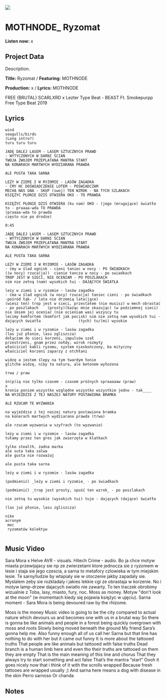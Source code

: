 ![](57175019_319474918741616_8502199518755923887_n.jpg)

# MOTHNODE_ Ryzomat

**Listen now:** x

## Project Data

Description.

**Title:** Ryzomat / **Featuring:** MOTHNODE

**Production:** x / **Lyrics:** MOTHNODE

FREE (BRUTAL) SCARLXRD x Lezter Type Beat - BEAST  Ft. Smokepurpp  Free Type Beat 2019

## Lyrics

```
wind
seagulls/birds
(Long intro?)
turu turu turu

JADĘ DALEJ LASEM - LASEM SZTUCZNYCH PRAWD
- WYTYCZONYCH W DARNI ŚCIAN
TWOJA ZWOJEM PRZEPLATANA MANTRA START 
NA KONARACH MARTWYCH WYDZIARANA PRAWDA

ALE PUSTA TAKA SARNA

LEŻY W ZIEMI I W RYZOMIE - LASÓW ZAGADKA
- ĆMY HC DOŚWIADCZENIE LOTEM - POŚWIADCZAM                             
MECHA NAS GNA - SKUP (swoj) TEN WZROK - NA TYCH SZLAKACH
KSIĘŻYC PŁONIE DZIŚ OTWIERA OKO - TO PRAWDA

KSIĘŻYC PŁONIE DZIŚ OTWIERA (ku nam) OKO - (jego (mrugające) światło to - praaaa-wda TO PRAWDA
(praaaa-wda to prawda
często nie po drodze)

0:45

JADĘ DALEJ LASEM - LASEM SZTUCZNYCH PRAWD
- WYTYCZONYCH W DARNI ŚCIAN
TWOJA ZWOJEM PRZEPLATANA MANTRA START 
NA KONARACH MARTWYCH WYDZIARANA PRAWDA

ALE PUSTA TAKA SARNA

LEŻY W ZIEMI I W RYZOMIE - LASÓW ZAGADKA
- ćmy w ślad ognisk - cieni taniec w nocy - PO ŚWIADKACH             ((w nocy) rzuca(ja))  cienie tancza w nocy - po swiadkach
TROP JEST W SIECI, NIE OCENIAM - PO POSZLAKACH
nim nie zetną (nam) wysokich tui - DAJĄCYCH ŚWIATŁA

leży w ziemi i w ryzomie - lasów zagadka
- ćma w ślad ognisk (w nocy) rzuca(ja) taniec cieni - po świadkach                      -pośród łąk- / lata nie drzemią lata(jące)
(wiesz ten) trop jest w sieci, przestałem (nie musisz) w mech obrastać - po poszlakach    (prosty)(każąc mnie skazując) (w podziemnej sieci) 
nie śmiem jej oceniać (nie ocieniam was) wszyscy tu
lecimy komfortem (komfort jak pocisk) nim nie zetną nam wysokich tui - dających światła                 (tych) tu/(mi) wysokie

leży w ziemi i w ryzomie - lasów zagadka
(las już płonie, lasu zgliszcza)
dołączam do sieci korzeni, impulsów szał
przestrzeni, gnam przez nołdy, wzrok rozmyty
właściciel kabli ryzomu, system nieskończony, ba mityczny
właściciel korzeni zaparzy z otchłani

widzę a jestem ślepy na tym twardym łonie
glitche widzę, niby ta natura, ale betonem wyłożona

trwa / praw

śn(p)ią nie tylko czasem - czasem próżnych spraaaaaw (praw)
x
kronia poniem wszystko względne wszystko wszystkim jedno - tak____
NA WYJEŻDZIE Z TEJ NASZEJ NATURY POSTAWIONA BRAMKA 

ALE RZUCAM TE WYZWANIA

na wyjeździe z tej naszej natury postawiona bramka
na konarach martwych wydziarana prawda (trwa)

ale rzucam wyzwania w szyfrach (to wyzwanie)

leży w ziemi i w ryzomie - lasów zagadka
tułamy przez ten gres jak zwierzęta w klatkach

tylko stealth, żadna marka
ale suta taka salwa
ale gusta nie rozważaj

ale pusta taka sarna

leży w ziemi i w ryzomie - lasów zagadka

(podmienić) _leży w ziemi i ryzomie_ - po świadkach

(podmienić) _trop jest prosty, spuść ten wzrok_ - po poszlakach

nie zetną tu wysokie (wysokich tui) tuje - dających (dające) światło

(las już płonie, lasu zgliszcza)

nike
acronym
 moc 
 ryzomatów kolektyw


```

## Music Video

Sara Mora x Helve AVR - visuals. Hitech Crime - audio.
Bo ja chce motyw miasta przewijajacy sie np ze zwierzetami ktore jednocza sie z ryzomem w lesie i staja sie jego czescia, a sarna to metafory czlowieka w tym miejskim lesie. Te sarny/ludzie by wtapialy sie w otoczenie jakby zapadaly sie. Myslalem zeby sie rozkladaly i jakies lekkie cgi ze obrastaja w korzenie. No i motyw lamp-drzew dajacych swiatlo nie zawarty. To ten traczek obrobimy wizualnie z Toba, lasy, miasto, fury, noc. Moss as money. Motyw "don't look at the moon" (w momentach kiedy się pojawia księżyc w ujęciu). Sarna moment - Sara Mora is being devoured raw by the rhizome.

Moss is the money
Music video is going to be the city compared to actual nature which devours us and becomes one with us in a brutal way
So there is gonna be like animals and people in a forest being quickly overgrown with moss and roots
Slowly being moved beneath the ground
My friend Sara’s gonna help me. Also funny enough all of us call her Sarna
but that line has nothing to do with her but it came out funny
It is more about the tattooed truths
That people are like animals but tattooed with false truths
Dead branch is a human limb here
and even tho their truths are tattooed on them they are empty
That is the main meaning of this line and chorus
That they always try to start something and act false
That’s the mantra “start”
Oooh it goes nicely now that i think of it with the scrolls wrapped
Because fresh tattooes are wrapped usually ;)
And sarna here means a dog with disease in the skin
Perro sarnoso Or chanda

## Notes
